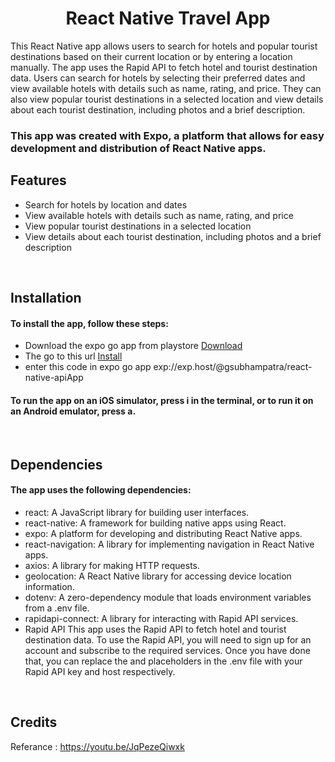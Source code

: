   <h1 align="center" > React Native Travel App </h1>
<p>This React Native app allows users to search for hotels and popular tourist destinations based on their current location or by entering a location manually. The app uses the Rapid API to fetch hotel and tourist destination data. Users can search for hotels by selecting their preferred dates and view available hotels with details such as name, rating, and price. They can also view popular tourist destinations in a selected location and view details about each tourist destination, including photos and a brief description.</p>

<h3>This app was created with Expo, a platform that allows for easy development and distribution of React Native apps.</h3>

## Features
<ul>
<li>Search for hotels by location and dates</li>
<li>View available hotels with details such as name, rating, and price</li>
<li>View popular tourist destinations in a selected location</li>
<li>View details about each tourist destination, including photos and a brief description</li>
</ul>
</br>

## Installation
<h4>To install the app, follow these steps:</h4>
<ul>
  <li>Download the expo go app from playstore <a href="https://play.google.com/store/apps/details?id=host.exp.exponent">Download</a></li>
  <li>The go to this url <a href="https://exp.host/@gsubhampatra/react-native-apiApp">Install</a> </li>
  <li> enter this code in expo go app exp://exp.host/@gsubhampatra/react-native-apiApp </li>
</ul>
<h4>To run the app on an iOS simulator, press i in the terminal, or to run it on an Android emulator, press a.</h4>
</br>

## Dependencies
<h4>The app uses the following dependencies:</h4>
<ul>
<li>react: A JavaScript library for building user interfaces.</li>
<li>react-native: A framework for building native apps using React.</li>
<li>expo: A platform for developing and distributing React Native apps.</li>
<li>react-navigation: A library for implementing navigation in React Native apps.</li>
<li>axios: A library for making HTTP requests.</li>
<li>geolocation: A React Native library for accessing device location information.
<li>dotenv: A zero-dependency module that loads environment variables from a .env file.</li>
<li>rapidapi-connect: A library for interacting with Rapid API services.</li>
<li>Rapid API
This app uses the Rapid API to fetch hotel and tourist destination data. To use the Rapid API, you will need to sign up for an account and subscribe to the required services. Once you have done that, you can replace the <YOUR_RAPID_API_KEY> and <YOUR_RAPID_API_HOST> placeholders in the .env file with your Rapid API key and host respectively.</li>
</ul></br>

## Credits
Referance : https://youtu.be/JqPezeQiwxk
